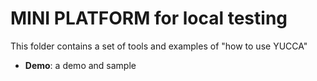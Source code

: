 MINI PLATFORM for local testing
=========================
This folder contains a set of tools and examples of "how to use YUCCA"

* **Demo**: a demo and sample



